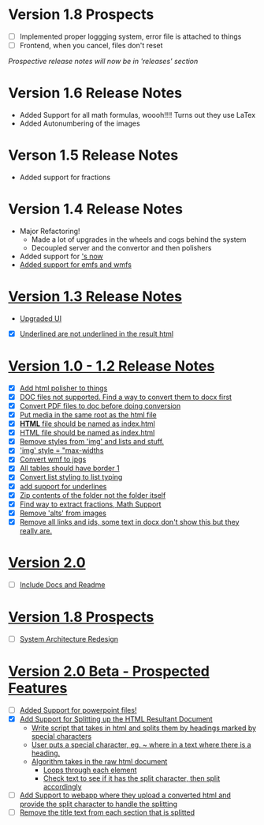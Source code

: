 # Version 1.8 Prospects

- [ ] Implemented proper loggging system, error file is attached to things
- [ ] Frontend, when you cancel, files don't reset

_Prospective release notes will now be in 'releases' section_

# Version 1.6 Release Notes

- Added Support for all math formulas, woooh!!!! Turns out they use LaTex
- Added Autonumbering of the images

# Verson 1.5 Release Notes

- Added support for fractions

# Version 1.4 Release Notes

- Major Refactoring!
  - Made a lot of upgrades in the wheels and cogs behind the system
  - Decoupled server and the convertor and then polishers
- Added support for <u>'s now
- Added support for emfs and wmfs

# Version 1.3 Release Notes

- Upgraded UI
- [x] Underlined are not underlined in the result html

# Version 1.0 - 1.2 Release Notes

- [x] Add html polisher to things
- [x] DOC files not supported. Find a way to convert them to docx first
- [x] Convert PDF files to doc before doing conversion
- [x] Put media in the same root as the html file
- [x] **HTML** file should be named as index.html
- [x] HTML file should be named as index.html
- [x] Remove styles from 'img' and lists and stuff.
- [x] 'img' style = "max-widths
- [x] Convert wmf to jpgs
- [x] All tables should have border 1
- [x] Convert list styling to list typing
- [x] add support for underlines
- [x] Zip contents of the folder not the folder itself
- [x] Find way to extract fractions, Math Support
- [x] Remove 'alts' from images
- [x] Remove all links and ids, some text in docx don't show this but they really are.

# Version 2.0

- [ ] Include Docs and Readme

# Version 1.8 Prospects

- [ ] System Architecture Redesign

# Version 2.0 Beta - Prospected Features

- [ ] Added Support for powerpoint files!
- [x] Add Support for Splitting up the HTML Resultant Document
  - Write script that takes in html and splits them by headings marked by special characters
  - User puts a special character, eg. ~ where in a text where there is a heading.
  - Algorithm takes in the raw html document
    - Loops through each element
    - Check text to see if it has the split character, then split accordingly
- [ ] Add Support to webapp where they upload a converted html and provide the split character to handle the splitting
- [ ] Remove the title text from each section that is splitted
